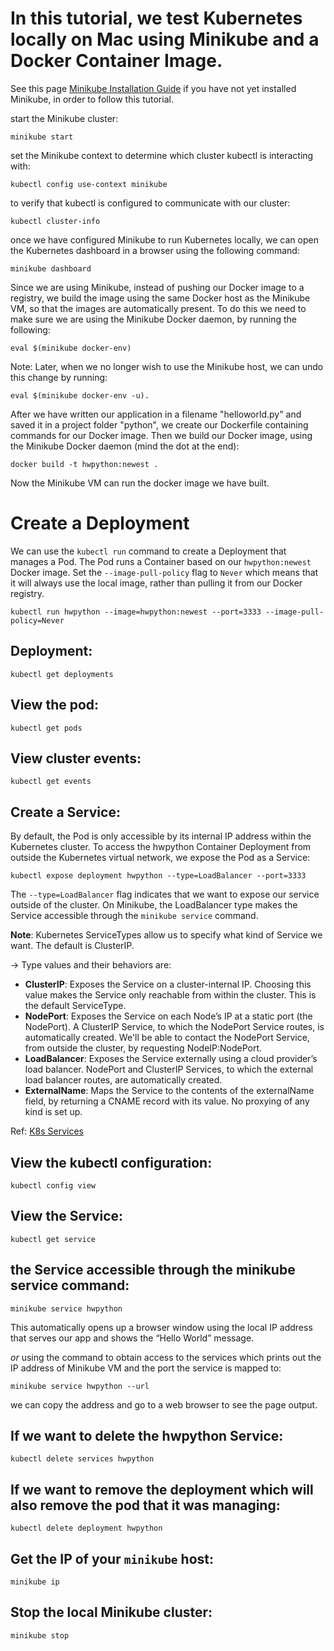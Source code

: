 # In this tutorial, we test Kubernetes locally on Mac using Minikube and a Docker Container Image.
See this page [Minikube Installation Guide](https://kubernetes.io/docs/tasks/tools/install-minikube/) if you have not yet installed Minikube, in order to follow this tutorial. 

start the Minikube cluster:

```minikube start```

set the Minikube context to determine which cluster kubectl is interacting with:

```kubectl config use-context minikube```

to verify that kubectl is configured to communicate with our cluster:

```kubectl cluster-info```

once we have configured Minikube to run Kubernetes locally, we can open the Kubernetes dashboard in a browser using the following command:

```minikube dashboard```

Since we are using Minikube, instead of pushing our Docker image to a registry, we build the image using the same Docker host as the Minikube VM, so that the images are automatically present.
To do this we need to make sure we are using the Minikube Docker daemon, by running the following:

```eval $(minikube docker-env)```

Note: Later, when we no longer wish to use the Minikube host, we can undo this change by running:

```eval $(minikube docker-env -u).```

After we have written our application in a filename "helloworld.py" and saved it in a project folder "python", we create our Dockerfile containing commands for our Docker image. 
Then we build our Docker image, using the Minikube Docker daemon (mind the dot at the end):

```docker build -t hwpython:newest .```

Now the Minikube VM can run the docker image we have built.

# Create a Deployment

We can use the ```kubectl run``` command to create a Deployment that manages a Pod. 
The Pod runs a Container based on our ```hwpython:newest``` Docker image. Set the ```--image-pull-policy``` flag to ```Never``` which means that it will always use the local image, rather than pulling it from our Docker registry.

```kubectl run hwpython --image=hwpython:newest --port=3333 --image-pull-policy=Never```

## Deployment: 

```kubectl get deployments```

## View the pod:

```kubectl get pods```

## View cluster events:

```kubectl get events```

## Create a Service:
By default, the Pod is only accessible by its internal IP address within the Kubernetes cluster. 
To access the hwpython Container Deployment from outside the Kubernetes virtual network, we expose the Pod as a Service:

```kubectl expose deployment hwpython --type=LoadBalancer --port=3333```

The ```--type=LoadBalancer``` flag indicates that we want to expose our service outside of the cluster.
On Minikube, the LoadBalancer type makes the Service accessible through the ```minikube service``` command.

**Note**: Kubernetes ServiceTypes allow us to specify what kind of Service we want. The default is ClusterIP.

-> Type values and their behaviors are:
- **ClusterIP**: Exposes the Service on a cluster-internal IP. Choosing this value makes the Service only reachable from within the cluster. This is the default ServiceType.
- **NodePort**: Exposes the Service on each Node’s IP at a static port (the NodePort). A ClusterIP Service, to which the NodePort Service routes, is automatically created. We'll be able to contact the NodePort Service, from outside the cluster, by requesting NodeIP:NodePort.
- **LoadBalancer**: Exposes the Service externally using a cloud provider’s load balancer. NodePort and ClusterIP Services, to which the external load balancer routes, are automatically created.
- **ExternalName**: Maps the Service to the contents of the externalName field, by returning a CNAME record with its value. No proxying of any kind is set up.

Ref: [K8s Services](https://kubernetes.io/docs/concepts/services-networking/service/)

## View the kubectl configuration:

```kubectl config view```

## View the Service:

```kubectl get service```

## the Service accessible through the minikube service command:

```minikube service hwpython```

This automatically opens up a browser window using the local IP address that serves our app and shows the “Hello World” message.

*or* using the command to obtain access to the services which prints out the IP address of Minikube VM and the port the service is mapped to:

```minikube service hwpython --url```

we can copy the address and go to a web browser to see the page output. 

## If we want to delete the hwpython Service:

```kubectl delete services hwpython```

## If we want to remove the deployment which will also remove the pod that it was managing:

`kubectl delete deployment hwpython`

## Get the IP of your `minikube` host:

`minikube ip`

## Stop the local Minikube cluster:

```minikube stop```
